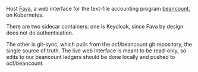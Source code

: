 Host [Fava](), a web interface for the text-file accounting program [beancount](), on Kubernetes.

There are two sidecar containers: one is Keycloak, since Fava by design does not do authentication.

The other is git-sync, which pulls from the ocf/beancount git repository, the single source of truth.
The live web interface is meant to be read-only, so edits to our beancount ledgers should be done locally and pushed to ocf/beancount.
